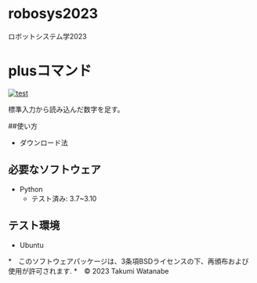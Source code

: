 # robosys2023
ロボットシステム学2023
# plusコマンド
[![test](https://github.com/takumiwatanabe86/robosys2023/actions/workflows/test.yml/badge.svg)](https://github.com/takumiwatanabe86/robosys2023/actions/workflows/test.yml)

標準入力から読み込んだ数字を足す。


##使い方
* ダウンロード法


## 必要なソフトウェア
* Python
  * テスト済み: 3.7~3.10

## テスト環境
* Ubuntu




*　このソフトウェアパッケージは、3条項BSDライセンスの下、再頒布および使用が許可されます.
*　© 2023 Takumi Watanabe
